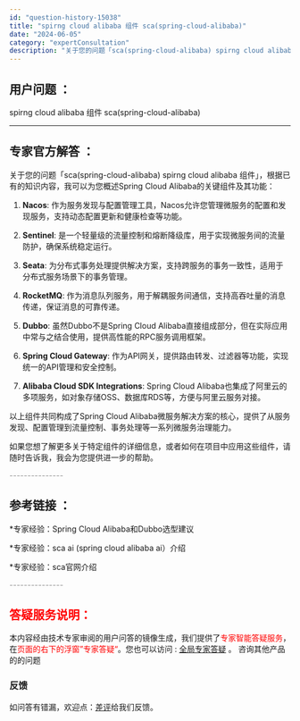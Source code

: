 ```yaml
---
id: "question-history-15038"
title: "spirng cloud alibaba 组件 sca(spring-cloud-alibaba)"
date: "2024-06-05"
category: "expertConsultation"
description: "关于您的问题「sca(spring-cloud-alibaba) spirng cloud alibaba 组件」，根据已有的知识内容，我可以为您概述Spring Cloud Alibaba的关键组件及其功能：1. **Nacos**: 作为服务发现与配置管理工具，Nacos允许您管理微服务的配置和"
---
```


## 用户问题 ： 
 spirng cloud alibaba 组件 sca(spring-cloud-alibaba) 

---------------
## 专家官方解答 ：

关于您的问题「sca(spring-cloud-alibaba) spirng cloud alibaba 组件」，根据已有的知识内容，我可以为您概述Spring Cloud Alibaba的关键组件及其功能：

1. **Nacos**: 作为服务发现与配置管理工具，Nacos允许您管理微服务的配置和发现服务，支持动态配置更新和健康检查等功能。

2. **Sentinel**: 是一个轻量级的流量控制和熔断降级库，用于实现微服务间的流量防护，确保系统稳定运行。

3. **Seata**: 为分布式事务处理提供解决方案，支持跨服务的事务一致性，适用于分布式服务场景下的事务管理。

4. **RocketMQ**: 作为消息队列服务，用于解耦服务间通信，支持高吞吐量的消息传递，保证消息的可靠传递。

5. **Dubbo**: 虽然Dubbo不是Spring Cloud Alibaba直接组成部分，但在实际应用中常与之结合使用，提供高性能的RPC服务调用框架。

6. **Spring Cloud Gateway**: 作为API网关，提供路由转发、过滤器等功能，实现统一的API管理和安全控制。

7. **Alibaba Cloud SDK Integrations**: Spring Cloud Alibaba也集成了阿里云的多项服务，如对象存储OSS、数据库RDS等，方便与阿里云服务对接。

以上组件共同构成了Spring Cloud Alibaba微服务解决方案的核心，提供了从服务发现、配置管理到流量控制、事务处理等一系列微服务治理能力。

如果您想了解更多关于特定组件的详细信息，或者如何在项目中应用这些组件，请随时告诉我，我会为您提供进一步的帮助。


<font color="#949494">---------------</font> 


## 参考链接 ：

*专家经验：Spring Cloud Alibaba和Dubbo选型建议 
 
 *专家经验：sca ai (spring cloud alibaba ai）介绍 
 
 *专家经验：sca官网介绍 


 <font color="#949494">---------------</font> 
 


## <font color="#FF0000">答疑服务说明：</font> 

本内容经由技术专家审阅的用户问答的镜像生成，我们提供了<font color="#FF0000">专家智能答疑服务</font>，在<font color="#FF0000">页面的右下的浮窗”专家答疑“</font>。您也可以访问 : [全局专家答疑](https://opensource.alibaba.com/chatBot) 。 咨询其他产品的的问题

### 反馈
如问答有错漏，欢迎点：[差评](https://ai.nacos.io/user/feedbackByEnhancerGradePOJOID?enhancerGradePOJOId=15104)给我们反馈。
